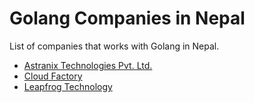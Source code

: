 # Golang Companies in Nepal

List of companies that works with Golang in Nepal.

- [Astranix Technologies Pvt. Ltd.](https://astranix.com/)
- [Cloud Factory](https://www.cloudfactory.com/)
- [Leapfrog Technology](https://www.lftechnology.com/)
